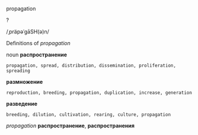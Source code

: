 propagation

?

/ˌpräpəˈɡāSH(ə)n/

Definitions of _propagation_

noun
**распространение**

    propagation, spread, distribution, dissemination, proliferation, spreading
**размножение**

    reproduction, breeding, propagation, duplication, increase, generation
**разведение**

    breeding, dilution, cultivation, rearing, culture, propagation

_propagation_
**распространение**, **распространения**
